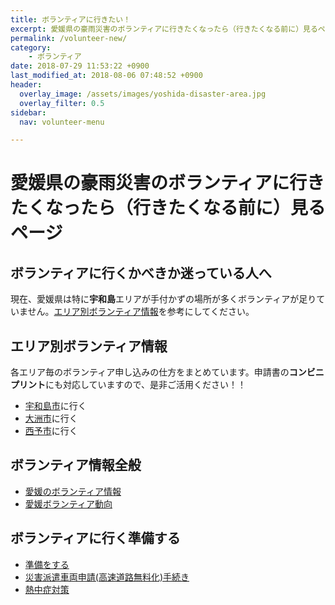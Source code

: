 ```yaml
---
title: ボランティアに行きたい！
excerpt: 愛媛県の豪雨災害のボランティアに行きたくなったら（行きたくなる前に）見るページです。ボランティアの準備、被災地情報などをまとめています。
permalink: /volunteer-new/
category:
    - ボランティア
date: 2018-07-29 11:53:22 +0900
last_modified_at: 2018-08-06 07:48:52 +0900
header:
  overlay_image: /assets/images/yoshida-disaster-area.jpg
  overlay_filter: 0.5
sidebar:
  nav: volunteer-menu

---
```

# 愛媛県の豪雨災害のボランティアに行きたくなったら（行きたくなる前に）見るページ

## ボランティアに行くかべきか迷っている人へ

現在、愛媛県は特に**宇和島**エリアが手付かずの場所が多くボランティアが足りていません。[エリア別ボランティア情報](#エリア別ボランティア情報)を参考にしてください。

## エリア別ボランティア情報

各エリア毎のボランティア申し込みの仕方をまとめています。申請書の**コンビニプリント**にも対応していますので、是非ご活用ください！！

- [宇和島市](/volunteer-new/uwajima/)に行く
- [大洲市](/volunteer-new/ozu/)に行く
- [西予市](/volunteer-new/seiyo/)に行く

## ボランティア情報全般

- [愛媛のボランティア情報](/volunteer/)
- [愛媛ボランティア動向](/volunteer/aggregation/)

## ボランティアに行く準備する

- [準備をする](/volunteer-new/preparation)
- [災害派遣車両申請(高速道路無料化)手続き](/volunteer-backup)
- [熱中症対策](/volunteer/heatstroke/)

